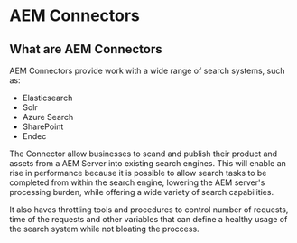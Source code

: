# AEM Connectors

## What are AEM Connectors

AEM Connectors provide work with a wide range of search systems, such as:

- Elasticsearch
- Solr
- Azure Search
- SharePoint
- Endec

The Connector allow businesses to scand and publish their product and assets from a AEM Server into existing search engines. This will enable an rise in performance because it is possible to allow search tasks to be completed from within the search engine, lowering the AEM server's processing burden, while offering a wide variety of search capabilities.

It also haves throttling tools and procedures to control number of requests, time of the requests and other variables that can define a healthy usage of the search system while not bloating the proccess.